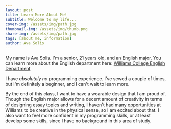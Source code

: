 ```yaml
---
layout: post
title: Learn More About Me!
subtitle: Welcome to my life...
cover-img: /assets/img/path.jpg
thumbnail-img: /assets/img/thumb.png
share-img: /assets/img/path.jpg
tags: [about me, information]
author: Ava Solis
---
```


My name is Ava Solis. I'm a senior, 21 years old, and an English major. You can learn more about the English department here: [Williams College English Department](https://english.williams.edu)

I have _absolutely no_ programming experience. I've sewed a couple of times, but I'm definitely a beginner, and I can't wait to learn more. 

By the end of this class, I want to have a wearable design that I am proud of. Though the English major allows for a decent amount of creativity in terms of designing essay topics and writing, I haven't had many opportunities at Williams to be creative in the physical sense, so I am excited about that. I also want to feel more confident in my programming skills, or at least develop some skills, since I have no background in this area of study.
